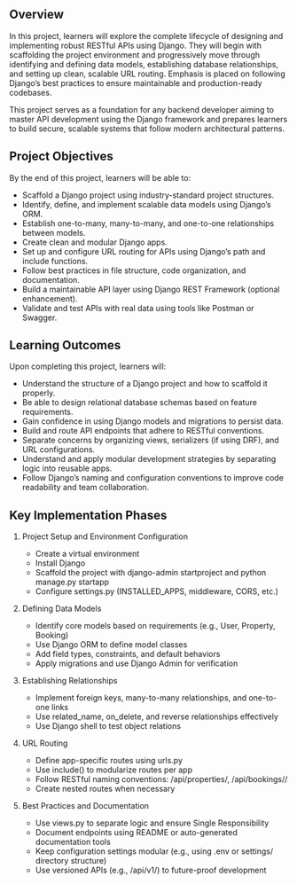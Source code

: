 ## Overview

In this project, learners will explore the complete lifecycle of designing and implementing robust RESTful APIs using Django. They will begin with scaffolding the project environment and progressively move through identifying and defining data models, establishing database relationships, and setting up clean, scalable URL routing. Emphasis is placed on following Django’s best practices to ensure maintainable and production-ready codebases.

This project serves as a foundation for any backend developer aiming to master API development using the Django framework and prepares learners to build secure, scalable systems that follow modern architectural patterns.

## Project Objectives

By the end of this project, learners will be able to:

- Scaffold a Django project using industry-standard project structures.
- Identify, define, and implement scalable data models using Django’s ORM.
- Establish one-to-many, many-to-many, and one-to-one relationships between models.
- Create clean and modular Django apps.
- Set up and configure URL routing for APIs using Django’s path and include functions.
- Follow best practices in file structure, code organization, and documentation.
- Build a maintainable API layer using Django REST Framework (optional enhancement).
- Validate and test APIs with real data using tools like Postman or Swagger.

## Learning Outcomes

Upon completing this project, learners will:

- Understand the structure of a Django project and how to scaffold it properly.
- Be able to design relational database schemas based on feature requirements.
- Gain confidence in using Django models and migrations to persist data.
- Build and route API endpoints that adhere to RESTful conventions.
- Separate concerns by organizing views, serializers (if using DRF), and URL configurations.
- Understand and apply modular development strategies by separating logic into reusable apps.
- Follow Django’s naming and configuration conventions to improve code readability and team collaboration.

## Key Implementation Phases

1. Project Setup and Environment Configuration
    - Create a virtual environment
    - Install Django
    - Scaffold the project with django-admin startproject and python manage.py startapp
    - Configure settings.py (INSTALLED_APPS, middleware, CORS, etc.)

2. Defining Data Models
    - Identify core models based on requirements (e.g., User, Property, Booking)
    - Use Django ORM to define model classes
    - Add field types, constraints, and default behaviors
    - Apply migrations and use Django Admin for verification

3. Establishing Relationships
    - Implement foreign keys, many-to-many relationships, and one-to-one links
    - Use related_name, on_delete, and reverse relationships effectively
    - Use Django shell to test object relations

4. URL Routing
    - Define app-specific routes using urls.py
    - Use include() to modularize routes per app
    - Follow RESTful naming conventions: /api/properties/, /api/bookings/<id>/
    - Create nested routes when necessary

5. Best Practices and Documentation
    - Use views.py to separate logic and ensure Single Responsibility
    - Document endpoints using README or auto-generated documentation tools
    - Keep configuration settings modular (e.g., using .env or settings/ directory structure)
    - Use versioned APIs (e.g., /api/v1/) to future-proof development
